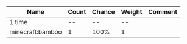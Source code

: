 | Name             | Count | Chance | Weight | Comment |
| ---------------- | ----- | ------ | ------ | ------- |
| 1 time           |    -- |     -- |     -- |         |
| minecraft:bamboo |     1 |   100% |      1 |         |